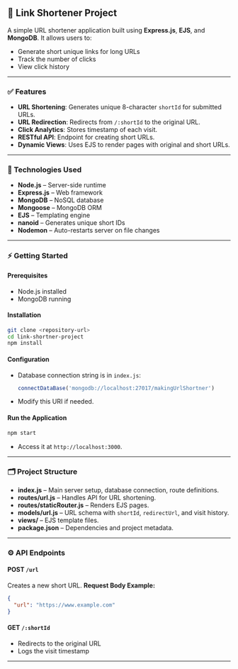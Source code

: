 ## 🚀 Link Shortener Project

A simple URL shortener application built using **Express.js**, **EJS**, and **MongoDB**.
It allows users to:

* Generate short unique links for long URLs
* Track the number of clicks
* View click history

---

### ✅ Features

* **URL Shortening**: Generates unique 8-character `shortId` for submitted URLs.
* **URL Redirection**: Redirects from `/:shortId` to the original URL.
* **Click Analytics**: Stores timestamp of each visit.
* **RESTful API**: Endpoint for creating short URLs.
* **Dynamic Views**: Uses EJS to render pages with original and short URLs.

---

### 🧱 Technologies Used

* **Node.js** – Server-side runtime
* **Express.js** – Web framework
* **MongoDB** – NoSQL database
* **Mongoose** – MongoDB ORM
* **EJS** – Templating engine
* **nanoid** – Generates unique short IDs
* **Nodemon** – Auto-restarts server on file changes

---

### ⚡ Getting Started

#### Prerequisites

* Node.js installed
* MongoDB running

#### Installation

```bash
git clone <repository-url>
cd link-shortner-project
npm install
```

#### Configuration

* Database connection string is in `index.js`:

  ```js
  connectDataBase('mongodb://localhost:27017/makingUrlShortner')
  ```
* Modify this URI if needed.

#### Run the Application

```bash
npm start
```

* Access it at `http://localhost:3000`.

---

### 🗂️ Project Structure

* **index.js** – Main server setup, database connection, route definitions.
* **routes/url.js** – Handles API for URL shortening.
* **routes/staticRouter.js** – Renders EJS pages.
* **models/url.js** – URL schema with `shortId`, `redirectUrl`, and visit history.
* **views/** – EJS template files.
* **package.json** – Dependencies and project metadata.

---

### ⚙️ API Endpoints

#### POST `/url`

Creates a new short URL.
**Request Body Example:**

```json
{
  "url": "https://www.example.com"
}
```

#### GET `/:shortId`

* Redirects to the original URL
* Logs the visit timestamp

---
